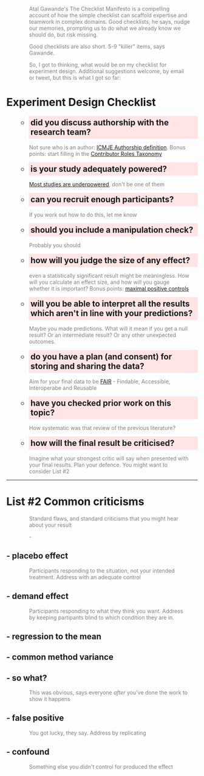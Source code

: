 

Atal Gawande's The Checklist Manifesto is a compelling account of how the simple checklist can scaffold expertise and teamwork in complex domains. Good checklists, he says, nudge our memories, prompting us to do what we already know we should do, but risk missing.

Good checklists are also short. 5-9 "killer" items, says Gawande. 

So, I got to thinking, what would be on my checklist for experiment design. Additional suggestions welcome, by email or tweet, but this is what I got so far:

<style type="text/css">
  h {
    background: #e5ffff;
    }
  p {
    color: #808080;
    margin-left: 60px;    
    margin-right: 20px;
  }
  ul {
    list-style-type: circle;
  }
  ul li {
  background: #ffe5e5;
  padding: 5px;
  margin-left: 35px;
  font-weight: bold;
  font-size: 150%;
}

</style>

# Experiment Design Checklist

* did you discuss authorship with the research team?

Not sure who is an author: [ICMJE Authorship definition](http://www.icmje.org/recommendations/browse/roles-and-responsibilities/defining-the-role-of-authors-and-contributors.html). Bonus points: start filling in the [Contributor Roles Taxonomy](https://casrai.org/credit/)

* is your study adequately powered?

[Most studies are underpowered](https://journals.plos.org/plosbiology/article?id=10.1371/journal.pbio.2000797), don't be one of them

* can you recruit enough participants?

If you work out how to do this, let me know

* should you include a manipulation check?

Probably you should

* how will you judge the size of any effect?

even a statistically significant result might be meaningless. How will you calculate an effect size, and how will you gauge whether it is important? Bonus points: [maximal positive controls](https://www.sciencedirect.com/science/article/pii/S0022103120304224) 

* will you be able to interpret all the results which aren't in line with your predictions?

Maybe you made predictions. What will it mean if you get a null result? Or an intermediate result? Or any other unexpected outcomes.

* do you have a plan (and consent) for storing and sharing the data?

Aim for your final data to be [FAIR](https://www.go-fair.org/fair-principles/) - Findable, Accessible, Interoperabe and Reusable

* have you checked prior work on this topic?

How systematic was that review of the previous literature?

* how will the final result be criticised?

Imagine what your strongest critic will say when presented with your final results. Plan your defence. You might want to consider List #2

***

# List #2 Common criticisms

Standard flaws, and standard criticisms that you might hear about your result

\- 

## - placebo effect

Participants responding to the situation, not your intended treatment. Address with an adequate control

## - demand effect

Participants responding to what they think you want. Address by keeping partipants blind to which condition they are in.

## - regression to the mean

## - common method variance

## - so what?

This was obvious, says everyone *after* you've done the work to show it happens

## - false positive

You got lucky, they say. Address by replicating

## - confound

Something else you didn't control for produced the effect
